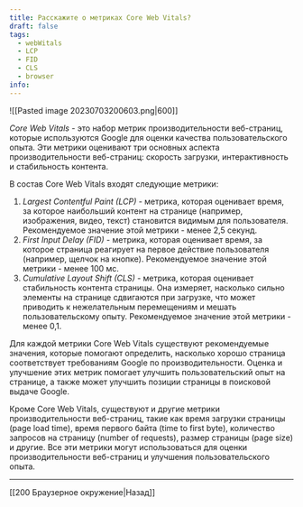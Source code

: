 ```yaml
---
title: Расскажите о метриках Core Web Vitals?
draft: false
tags:
  - webWitals
  - LCP
  - FID
  - CLS
  - browser
info:
---
```

![[Pasted image 20230703200603.png|600]]

_Core Web Vitals_ - это набор метрик производительности веб-страниц, которые используются Google для оценки качества пользовательского опыта. Эти метрики оценивают три основных аспекта производительности веб-страниц: скорость загрузки, интерактивность и стабильность контента.

В состав Core Web Vitals входят следующие метрики:

1. _Largest Contentful Paint (LCP)_ - метрика, которая оценивает время, за которое наибольший контент на странице (например, изображения, видео, текст) становится видимым для пользователя. Рекомендуемое значение этой метрики - менее 2,5 секунд.
2. _First Input Delay (FID)_ - метрика, которая оценивает время, за которое страница реагирует на первое действие пользователя (например, щелчок на кнопке). Рекомендуемое значение этой метрики - менее 100 мс.
3. _Cumulative Layout Shift (CLS)_ - метрика, которая оценивает стабильность контента страницы. Она измеряет, насколько сильно элементы на странице сдвигаются при загрузке, что может приводить к нежелательным перемещениям и мешать пользовательскому опыту. Рекомендуемое значение этой метрики - менее 0,1.

Для каждой метрики Core Web Vitals существуют рекомендуемые значения, которые помогают определить, насколько хорошо страница соответствует требованиям Google по производительности. Оценка и улучшение этих метрик помогает улучшить пользовательский опыт на странице, а также может улучшить позиции страницы в поисковой выдаче Google.

Кроме Core Web Vitals, существуют и другие метрики производительности веб-страниц, такие как время загрузки страницы (page load time), время первого байта (time to first byte), количество запросов на страницу (number of requests), размер страницы (page size) и другие. Все эти метрики могут использоваться для оценки производительности веб-страниц и улучшения пользовательского опыта.

---

[[200 Браузерное окружение|Назад]]
